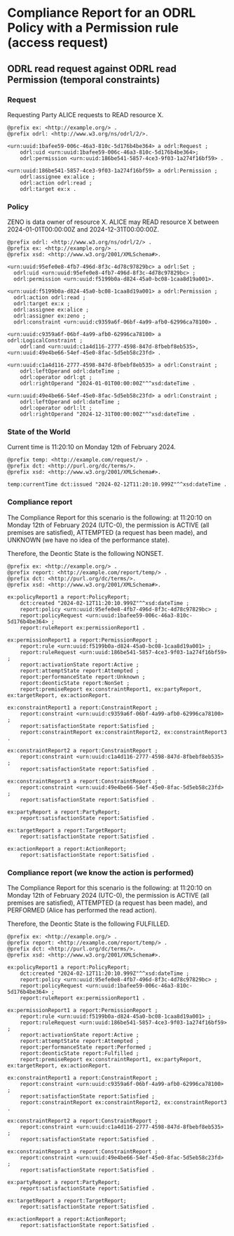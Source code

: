 # Compliance Report for an ODRL Policy with a Permission rule (access request)

## ODRL read request against ODRL read Permission (temporal constraints)

### Request
Requesting Party ALICE requests to READ resource X.

```ttl
@prefix ex: <http://example.org/> .
@prefix odrl: <http://www.w3.org/ns/odrl/2/>.

<urn:uuid:1bafee59-006c-46a3-810c-5d176b4be364> a odrl:Request ;
    odrl:uid <urn:uuid:1bafee59-006c-46a3-810c-5d176b4be364>;
    odrl:permission <urn:uuid:186be541-5857-4ce3-9f03-1a274f16bf59> .

<urn:uuid:186be541-5857-4ce3-9f03-1a274f16bf59> a odrl:Permission ;
    odrl:assignee ex:alice ;
    odrl:action odrl:read ;
    odrl:target ex:x .
```

### Policy
ZENO is data owner of resource X.
ALICE may READ resource X between 2024-01-01T00:00:00Z and 2024-12-31T00:00:00Z.

```ttl
@prefix odrl: <http://www.w3.org/ns/odrl/2/> .
@prefix ex: <http://example.org/> .
@prefix xsd: <http://www.w3.org/2001/XMLSchema#>.

<urn:uuid:95efe0e8-4fb7-496d-8f3c-4d78c97829bc> a odrl:Set ;
  odrl:uid <urn:uuid:95efe0e8-4fb7-496d-8f3c-4d78c97829bc> ;
  odrl:permission <urn:uuid:f5199b0a-d824-45a0-bc08-1caa8d19a001>.

<urn:uuid:f5199b0a-d824-45a0-bc08-1caa8d19a001> a odrl:Permission ;
  odrl:action odrl:read ;
  odrl:target ex:x ;
  odrl:assignee ex:alice ;
  odrl:assigner ex:zeno ;
  odrl:constraint <urn:uuid:c9359a6f-06bf-4a99-afb0-62996ca78100> .

<urn:uuid:c9359a6f-06bf-4a99-afb0-62996ca78100> a odrl:LogicalConstraint ;
    odrl:and <urn:uuid:c1a4d116-2777-4598-847d-8fbebf8eb535>, <urn:uuid:49e4be66-54ef-45e0-8fac-5d5eb58c23fd> .

<urn:uuid:c1a4d116-2777-4598-847d-8fbebf8eb535> a odrl:Constraint ;
    odrl:leftOperand odrl:dateTime ;
    odrl:operator odrl:gt ;
    odrl:rightOperand "2024-01-01T00:00:00Z"^^xsd:dateTime .

<urn:uuid:49e4be66-54ef-45e0-8fac-5d5eb58c23fd> a odrl:Constraint ;
    odrl:leftOperand odrl:dateTime ;
    odrl:operator odrl:lt ;
    odrl:rightOperand "2024-12-31T00:00:00Z"^^xsd:dateTime .

```

### State of the World
Current time is 11:20:10 on Monday 12th of February 2024.

```ttl
@prefix temp: <http://example.com/request/> .
@prefix dct: <http://purl.org/dc/terms/>.
@prefix xsd: <http://www.w3.org/2001/XMLSchema#>.

temp:currentTime dct:issued "2024-02-12T11:20:10.999Z"^^xsd:dateTime .
```

### Compliance report

The Compliance Report for this scenario is the following: at 11:20:10 on Monday 12th of February 2024 (UTC-0), the permission is ACTIVE (all premises are satisfied), ATTEMPTED (a request has been made), and UNKNOWN (we have no idea of the performance state).

Therefore, the Deontic State is the following NONSET.

```ttl
@prefix ex: <http://example.org/> .
@prefix report: <http://example.com/report/temp/> .
@prefix dct: <http://purl.org/dc/terms/>.
@prefix xsd: <http://www.w3.org/2001/XMLSchema#>.

ex:policyReport1 a report:PolicyReport;
    dct:created "2024-02-12T11:20:10.999Z"^^xsd:dateTime ;
    report:policy <urn:uuid:95efe0e8-4fb7-496d-8f3c-4d78c97829bc> ;
    report:policyRequest <urn:uuid:1bafee59-006c-46a3-810c-5d176b4be364> ;
    report:ruleReport ex:permissionReport1 .

ex:permissionReport1 a report:PermissionReport ;
    report:rule <urn:uuid:f5199b0a-d824-45a0-bc08-1caa8d19a001> ; 
    report:ruleRequest <urn:uuid:186be541-5857-4ce3-9f03-1a274f16bf59> ; 
    report:activationState report:Active ;
    report:attemptState report:Attempted ;
    report:performanceState report:Unknown ;
    report:deonticState report:NonSet ;
    report:premiseReport ex:constraintReport1, ex:partyReport, ex:targetReport, ex:actionReport.

ex:constraintReport1 a report:ConstraintReport ;
    report:constraint <urn:uuid:c9359a6f-06bf-4a99-afb0-62996ca78100> ; 
    report:satisfactionState report:Satisfied ;
    report:constraintReport ex:constraintReport2, ex:constraintReport3 . 

ex:constraintReport2 a report:ConstraintReport ;
    report:constraint <urn:uuid:c1a4d116-2777-4598-847d-8fbebf8eb535> ; 
    report:satisfactionState report:Satisfied .

ex:constraintReport3 a report:ConstraintReport ;
    report:constraint <urn:uuid:49e4be66-54ef-45e0-8fac-5d5eb58c23fd> ; 
    report:satisfactionState report:Satisfied .

ex:partyReport a report:PartyReport;
    report:satisfactionState report:Satisfied .

ex:targetReport a report:TargetReport;
    report:satisfactionState report:Satisfied .

ex:actionReport a report:ActionReport;
    report:satisfactionState report:Satisfied . 
```

### Compliance report (we know the action is performed)

The Compliance Report for this scenario is the following: at 11:20:10 on Monday 12th of February 2024 (UTC-0), the permission is ACTIVE (all premises are satisfied), ATTEMPTED (a request has been made), and PERFORMED (Alice has performed the read action).

Therefore, the Deontic State is the following FULFILLED.

```ttl
@prefix ex: <http://example.org/> .
@prefix report: <http://example.com/report/temp/> .
@prefix dct: <http://purl.org/dc/terms/>.
@prefix xsd: <http://www.w3.org/2001/XMLSchema#>.

ex:policyReport1 a report:PolicyReport;
    dct:created "2024-02-12T11:20:10.999Z"^^xsd:dateTime ; 
    report:policy <urn:uuid:95efe0e8-4fb7-496d-8f3c-4d78c97829bc> ;
    report:policyRequest <urn:uuid:1bafee59-006c-46a3-810c-5d176b4be364> ;
    report:ruleReport ex:permissionReport1 .

ex:permissionReport1 a report:PermissionReport ;
    report:rule <urn:uuid:f5199b0a-d824-45a0-bc08-1caa8d19a001> ; 
    report:ruleRequest <urn:uuid:186be541-5857-4ce3-9f03-1a274f16bf59> ; 
    report:activationState report:Active ;
    report:attemptState report:Attempted ;
    report:performanceState report:Performed ;
    report:deonticState report:Fulfilled ;
    report:premiseReport ex:constraintReport1, ex:partyReport, ex:targetReport, ex:actionReport.

ex:constraintReport1 a report:ConstraintReport ;
    report:constraint <urn:uuid:c9359a6f-06bf-4a99-afb0-62996ca78100> ; 
    report:satisfactionState report:Satisfied ;
    report:constraintReport ex:constraintReport2, ex:constraintReport3 . 

ex:constraintReport2 a report:ConstraintReport ;
    report:constraint <urn:uuid:c1a4d116-2777-4598-847d-8fbebf8eb535> ; 
    report:satisfactionState report:Satisfied .

ex:constraintReport3 a report:ConstraintReport ;
    report:constraint <urn:uuid:49e4be66-54ef-45e0-8fac-5d5eb58c23fd> ; 
    report:satisfactionState report:Satisfied .

ex:partyReport a report:PartyReport;
    report:satisfactionState report:Satisfied .

ex:targetReport a report:TargetReport;
    report:satisfactionState report:Satisfied .

ex:actionReport a report:ActionReport;
    report:satisfactionState report:Satisfied . 
```